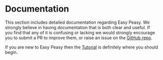 # Documentation

This section includes detailed documentation regarding Easy Peasy. We strongly believe in having documentation that is both clear and useful. If you find that any of it is confusing or lacking we would strongly encourage you to submit a PR to improve them, or raise an issue on the [GitHub repo](https://github.com/ctrlplusb/easy-peasy).

If you are new to Easy Peasy then the [Tutorial](/docs/tutorial) is definitely where you should begin.
